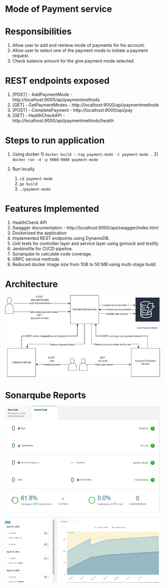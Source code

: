 # Mode of Payment service

# Responsibilities
1) Allow user to add and retrieve mode of payments for his account.
2) Allow user to select one of the payment mode to initiate a payment request.
3) Check balance amount for the give payment mode selected.

# REST endpoints exposed
1) [POST] - AddPaymentMode   - http://localhost:9000/api/paymentmethods
2) [GET]  - GetPaymentModes  - http://localhost:9000/api/paymentmethods
3) [POST] - CompletePayment  - http://localhost:9000/api/pay
4) [GET]  - HealthCheckAPI   - http://localhost:9000/api/paymentmethods/health

# Steps to run application
1) Using docker
   1) 
      `docker build --tag payment-mode -t payment-mode .`
   2) `docker run -d -p 9000:9000 payment-mode ` 

2) Run locally
   1) `cd payment-mode` 
   2) `go build`
   3) `./payment-mode`
   
# Features Implemented
1) HealthCheck API
2) Swagger documentation - http://localhost:9000/api/swagger/index.html
3) Dockerized the application
4) Implemented REST endpoints using DynamoDB.
5) Unit tests for controller layer and service layer using gomock and testify
6) Jenkinsfile for CI/CD pipeline.
7) Sonarqube to calculate code coverage.
8) GRPC service methods
9) Reduced docker image size from 1GB to 50 MB using multi-stage build.

# Architecture

![PaymentMicroservice](./images/PaymentMicroservice.jpg)

# Sonarqube Reports

![Code Coverage](./images/PaymentServiceCodeCoverage.jpg)

![Code Coverage Graph](./images/PaymentServiceCodeCoverageGraph.png)